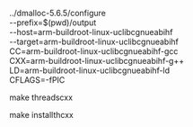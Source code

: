 ../dmalloc-5.6.5/configure \
    --prefix=$(pwd)/output \
    --host=arm-buildroot-linux-uclibcgnueabihf \
    --target=arm-buildroot-linux-uclibcgnueabihf \
    CC=arm-buildroot-linux-uclibcgnueabihf-gcc \
    CXX=arm-buildroot-linux-uclibcgnueabihf-g++ \
    LD=arm-buildroot-linux-uclibcgnueabihf-ld \
    CFLAGS=-fPIC

make threadscxx

make installthcxx